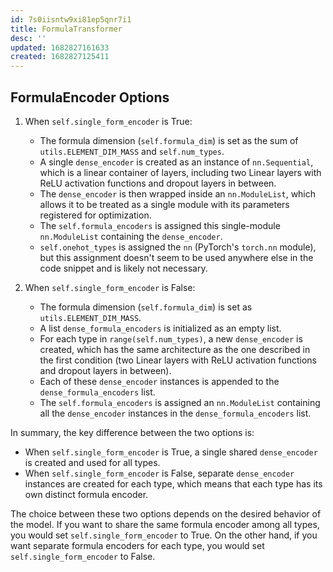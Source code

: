 ```yaml
---
id: 7s0iisntw9xi81ep5qnr7i1
title: FormulaTransformer
desc: ''
updated: 1682827161633
created: 1682827125411
---
```

## FormulaEncoder Options

1. When `self.single_form_encoder` is True:

   - The formula dimension (`self.formula_dim`) is set as the sum of `utils.ELEMENT_DIM_MASS` and `self.num_types`.
   - A single `dense_encoder` is created as an instance of `nn.Sequential`, which is a linear container of layers, including two Linear layers with ReLU activation functions and dropout layers in between.
   - The `dense_encoder` is then wrapped inside an `nn.ModuleList`, which allows it to be treated as a single module with its parameters registered for optimization.
   - The `self.formula_encoders` is assigned this single-module `nn.ModuleList` containing the `dense_encoder`.
   - `self.onehot_types` is assigned the `nn` (PyTorch's `torch.nn` module), but this assignment doesn't seem to be used anywhere else in the code snippet and is likely not necessary.

2. When `self.single_form_encoder` is False:

   - The formula dimension (`self.formula_dim`) is set as `utils.ELEMENT_DIM_MASS`.
   - A list `dense_formula_encoders` is initialized as an empty list.
   - For each type in `range(self.num_types)`, a new `dense_encoder` is created, which has the same architecture as the one described in the first condition (two Linear layers with ReLU activation functions and dropout layers in between).
   - Each of these `dense_encoder` instances is appended to the `dense_formula_encoders` list.
   - The `self.formula_encoders` is assigned an `nn.ModuleList` containing all the `dense_encoder` instances in the `dense_formula_encoders` list.

In summary, the key difference between the two options is:

- When `self.single_form_encoder` is True, a single shared `dense_encoder` is created and used for all types.
- When `self.single_form_encoder` is False, separate `dense_encoder` instances are created for each type, which means that each type has its own distinct formula encoder.

The choice between these two options depends on the desired behavior of the model. If you want to share the same formula encoder among all types, you would set `self.single_form_encoder` to True. On the other hand, if you want separate formula encoders for each type, you would set `self.single_form_encoder` to False.
